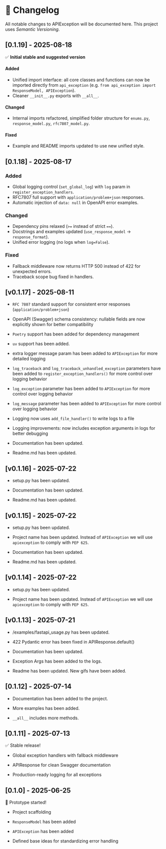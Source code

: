 # 📝 Changelog

All notable changes to APIException will be documented here.
This project uses *Semantic Versioning*.


## [0.1.19] - 2025-08-18
✅ **Initial stable and suggested version**

#### Added
- Unified import interface: all core classes and functions can now be imported directly from `api_exception` (e.g. `from api_exception import ResponseModel, APIException`).
- Cleaner `__init__.py` exports with `__all__`.

#### Changed
- Internal imports refactored, simplified folder structure for `enums.py`, `response_model.py`, `rfc7807_model.py`.

#### Fixed
- Example and README imports updated to use new unified style.


## [0.1.18] - 2025-08-17


### Added
- Global logging control (`set_global_log`) with `log` param in `register_exception_handlers`.
- RFC7807 full support with `application/problem+json` responses.
- Automatic injection of `data: null` in OpenAPI error examples.

### Changed
- Dependency pins relaxed (`>=` instead of strict `==`).
- Docstrings and examples updated (`use_response_model` → `response_format`).
- Unified error logging (no logs when `log=False`).

### Fixed
- Fallback middleware now returns HTTP 500 instead of 422 for unexpected errors.
- Traceback scope bug fixed in handlers.

## [v0.1.17] - 2025-08-11

- `RFC 7807` standard support for consistent error responses (`application/problem+json`)

- OpenAPI (Swagger) schema consistency: nullable fields are now explicitly shown for better compatibility

- `Poetry` support has been added for dependency management

- `uv` support has been added.

- extra logger message param has been added to `APIException` for more detailed logging

- `log_traceback` and `log_traceback_unhandled_exception` parameters have been added to `register_exception_handlers()` for more control over logging behavior

- `log_exception` parameter has been added to `APIException` for more control over logging behavior

- `log_message` parameter has been added to `APIException` for more control over logging behavior

- Logging now uses `add_file_handler()` to write logs to a file

- Logging improvements: now includes exception arguments in logs for better debugging

- Documentation has been updated.    

- Readme.md has been updated. 


## [v0.1.16] - 2025-07-22

- setup.py has been updated.

- Documentation has been updated. 

- Readme.md has been updated. 


## [v0.1.15] - 2025-07-22

- setup.py has been updated.

- Project name has been updated. Instead of `APIException` we will use `apiexception` to comply with `PEP 625`.

- Documentation has been updated. 

- Readme.md has been updated. 

## [v0.1.14] - 2025-07-22

- setup.py has been updated.

- Project name has been updated. Instead of `APIException` we will use `apiexception` to comply with `PEP 625`.


## [v0.1.13] - 2025-07-21

- /examples/fastapi_usage.py has been updated.

- 422 Pydantic error has been fixed in APIResponse.default()

- Documentation has been updated.

- Exception Args has been added to the logs.

- Readme has been updated. New gifs have been added.



## [0.1.12] - 2025-07-14

- Documentation has been added to the project.

- More examples has been added.

- `__all__` includes more methods.


## [0.1.11] - 2025-07-13

✅ Stable release!

- Global exception handlers with fallback middleware

- APIResponse for clean Swagger documentation

- Production-ready logging for all exceptions


## [0.1.0] - 2025-06-25

🚀 Prototype started!

- Project scaffolding

- `ResponseModel` has been added

- `APIException` has been added

- Defined base ideas for standardizing error handling
